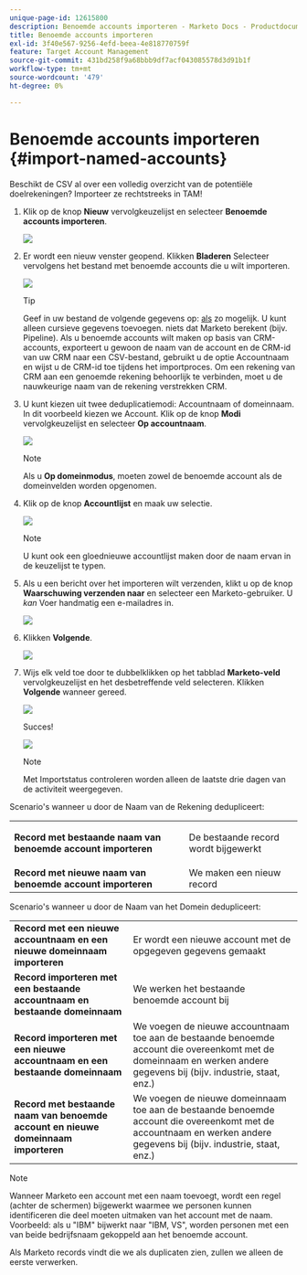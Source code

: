 ```yaml
---
unique-page-id: 12615800
description: Benoemde accounts importeren - Marketo Docs - Productdocumentatie
title: Benoemde accounts importeren
exl-id: 3f40e567-9256-4efd-beea-4e818770759f
feature: Target Account Management
source-git-commit: 431bd258f9a68bbb9df7acf043085578d3d91b1f
workflow-type: tm+mt
source-wordcount: '479'
ht-degree: 0%

---
```


# Benoemde accounts importeren {#import-named-accounts}

Beschikt de CSV al over een volledig overzicht van de potentiële doelrekeningen? Importeer ze rechtstreeks in TAM!

1. Klik op de knop **Nieuw** vervolgkeuzelijst en selecteer **Benoemde accounts importeren**.

   ![](assets/inaone.png)

1. Er wordt een nieuw venster geopend. Klikken **Bladeren** Selecteer vervolgens het bestand met benoemde accounts die u wilt importeren.

   ![](assets/inatwo.png)

   >[!TIP]
   >
   >Geef in uw bestand de volgende gegevens op: [als](/help/marketo/product-docs/target-account-management/target/named-accounts/named-account-overview.md#named-account-attributes) zo mogelijk. U kunt alleen cursieve gegevens toevoegen. niets dat Marketo berekent (bijv. Pipeline). Als u benoemde accounts wilt maken op basis van CRM-accounts, exporteert u gewoon de naam van de account en de CRM-id van uw CRM naar een CSV-bestand, gebruikt u de optie Accountnaam en wijst u de CRM-id toe tijdens het importproces. Om een rekening van CRM aan een genoemde rekening behoorlijk te verbinden, moet u de nauwkeurige naam van de rekening verstrekken CRM.

1. U kunt kiezen uit twee deduplicatiemodi: Accountnaam of domeinnaam. In dit voorbeeld kiezen we Account. Klik op de knop **Modi** vervolgkeuzelijst en selecteer **Op accountnaam**.

   ![](assets/inathree.png)

   >[!NOTE]
   >
   >Als u **Op domeinmodus**, moeten zowel de benoemde account als de domeinvelden worden opgenomen.

1. Klik op de knop **Accountlijst** en maak uw selectie.

   ![](assets/inafour.png)

   >[!NOTE]
   >
   >U kunt ook een gloednieuwe accountlijst maken door de naam ervan in de keuzelijst te typen.

1. Als u een bericht over het importeren wilt verzenden, klikt u op de knop **Waarschuwing verzenden naar** en selecteer een Marketo-gebruiker. U _kan_ Voer handmatig een e-mailadres in.

   ![](assets/inafive-2.png)

1. Klikken **Volgende**.

   ![](assets/inasix-2.png)

1. Wijs elk veld toe door te dubbelklikken op het tabblad **Marketo-veld** vervolgkeuzelijst en het desbetreffende veld selecteren. Klikken **Volgende** wanneer gereed.

   ![](assets/inaseven.png)

   Succes!

   ![](assets/inanine.png)

   >[!NOTE]
   >
   >Met Importstatus controleren worden alleen de laatste drie dagen van de activiteit weergegeven.

Scenario&#39;s wanneer u door de Naam van de Rekening dedupliceert:

<table> 
 <tbody> 
  <tr> 
   <td><strong>Record met bestaande naam van benoemde account importeren</strong></td> 
   <td><p>De bestaande record wordt bijgewerkt</p></td> 
  </tr> 
  <tr> 
   <td><strong>Record met nieuwe naam van benoemde account importeren</strong></td> 
   <td>We maken een nieuw record</td> 
  </tr> 
 </tbody> 
</table>

Scenario&#39;s wanneer u door de Naam van het Domein dedupliceert:

<table> 
 <tbody> 
  <tr> 
   <td><strong>Record met een nieuwe accountnaam en een nieuwe domeinnaam importeren</strong></td> 
   <td>Er wordt een nieuwe account met de opgegeven gegevens gemaakt</td> 
  </tr> 
  <tr> 
   <td><strong>Record importeren met een bestaande accountnaam en bestaande domeinnaam</strong></td> 
   <td>We werken het bestaande benoemde account bij</td> 
  </tr> 
   <tr> 
   <td><strong>Record importeren met een nieuwe accountnaam en een bestaande domeinnaam</strong></td> 
   <td>We voegen de nieuwe accountnaam toe aan de bestaande benoemde account die overeenkomt met de domeinnaam en werken andere gegevens bij (bijv. industrie, staat, enz.)</td> 
  </tr> 
  <tr> 
   <td><strong>Record met bestaande naam van benoemde account en nieuwe domeinnaam importeren</strong></td> 
   <td>We voegen de nieuwe domeinnaam toe aan de bestaande benoemde account die overeenkomt met de accountnaam en werken andere gegevens bij (bijv. industrie, staat, enz.)</td> 
  </tr> 
 </tbody> 
</table>

>[!NOTE]
>
>Wanneer Marketo een account met een naam toevoegt, wordt een regel (achter de schermen) bijgewerkt waarmee we personen kunnen identificeren die deel moeten uitmaken van het account met de naam. Voorbeeld: als u &quot;IBM&quot; bijwerkt naar &quot;IBM, VS&quot;, worden personen met een van beide bedrijfsnaam gekoppeld aan het benoemde account.

Als Marketo records vindt die we als duplicaten zien, zullen we alleen de eerste verwerken.
